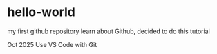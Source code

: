 # hello-world
my first github repository
 learn about Github, decided to do this tutorial

Oct 2025
 Use VS Code with Git
